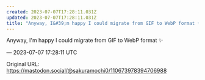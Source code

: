 ```yaml
---
created: 2023-07-07T17:28:11.031Z
updated: 2023-07-07T17:28:11.031Z
title: "Anyway, I&#39;m happy I could migrate from GIF to WebP format ✨[...]"
---
```


<p>Anyway, I&#39;m happy I could migrate from GIF to WebP format ✨</p>

&mdash; 2023-07-07 17:28:11 UTC

Original URL: https://mastodon.social/@sakuramochi0/110673978394706988

